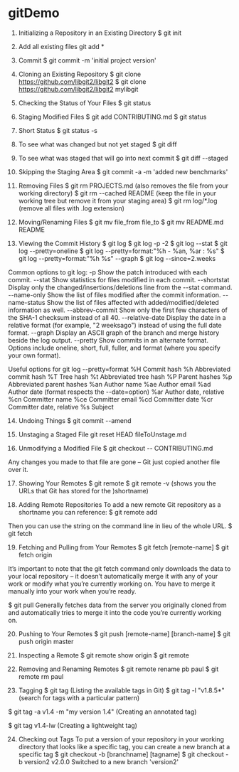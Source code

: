 # gitDemo

1. Initializing a Repository in an Existing Directory
$ git init

2. Add all existing files
git add *

3. Commit
$ git commit -m 'initial project version'

4. Cloning an Existing Repository
$ git clone https://github.com/libgit2/libgit2
$ git clone https://github.com/libgit2/libgit2 mylibgit

5. Checking the Status of Your Files
$ git status

6. Staging Modified Files
$ git add CONTRIBUTING.md
$ git status

7. Short Status
$ git status -s

8. To see what was changed but not yet staged
$ git diff

9. To see what was staged that will go into next commit
$ git diff --staged

10. Skipping the Staging Area
$ git commit -a -m 'added new benchmarks'

11. Removing Files
$ git rm PROJECTS.md       (also removes the file from your working directory)
$ git rm --cached README   (keep the file in your working tree but remove it from your staging area)
$ git rm log/\*.log        (remove all files with .log extension)

12. Moving/Renaming Files
$ git mv file_from file_to
$ git mv README.md README

13. Viewing the Commit History
$ git log
$ git log -p -2
$ git log --stat
$ git log --pretty=oneline
$ git log --pretty=format:"%h - %an, %ar : %s"
$ git log --pretty=format:"%h %s" --graph
$ git log --since=2.weeks

Common options to git log:
-p               Show the patch introduced with each commit.
--stat           Show statistics for files modified in each commit.
--shortstat      Display only the changed/insertions/deletions line from the --stat command.
--name-only      Show the list of files modified after the commit information.
--name-status    Show the list of files affected with added/modified/deleted information as well.
--abbrev-commit  Show only the first few characters of the SHA-1 checksum instead of all 40.
--relative-date  Display the date in a relative format (for example, "2 weeksago") instead of using the full date format.
--graph          Display an ASCII graph of the branch and merge history beside the log output.
--pretty         Show commits in an alternate format. Options include oneline, short, full, fuller, and format (where you specify your own format).

Useful options for git log --pretty=format
%H    Commit hash
%h    Abbreviated commit hash
%T    Tree hash
%t    Abbreviated tree hash
%P    Parent hashes
%p    Abbreviated parent hashes
%an   Author name
%ae   Author email
%ad   Author date (format respects the --date=option)
%ar   Author date, relative
%cn   Committer name
%ce   Committer email
%cd   Committer date
%cr   Committer date, relative
%s    Subject

14. Undoing Things
$ git commit --amend

15. Unstaging a Staged File
git reset HEAD fileToUnstage.md

16. Unmodifying a Modified File
$ git checkout -- CONTRIBUTING.md

Any changes you made to that file are gone – Git just copied another file over it.

17. Showing Your Remotes
$ git remote
$ git remote -v (shows you the URLs that Git has stored for the )shortname)

18. Adding Remote Repositories
To add a new remote Git repository as a shortname you can reference:
$ git remote add <shortname> <url>

Then you can use the string <shortname> on the command line in lieu of the whole URL.
$ git fetch <shortname>

19. Fetching and Pulling from Your Remotes
$ git fetch [remote-name]
$ git fetch origin

It’s important to note that the git fetch command only downloads the data to your local repository – it doesn’t automatically merge it with any of your work or modify what you’re currently working on. You have to merge it manually into your work when you’re ready.

$ git pull 
Generally fetches data from the server you originally cloned from and automatically tries to merge it into the code you’re currently working on.

20. Pushing to Your Remotes
$ git push [remote-name] [branch-name]
$ git push origin master

21. Inspecting a Remote
$ git remote show origin
$ git remote

22. Removing and Renaming Remotes
$ git remote rename pb paul
$ git remote rm paul

23. Tagging
$ git tag (Listing the available tags in Git)
$ git tag -l "v1.8.5*" (search for tags with a particular pattern)

$ git tag -a v1.4 -m "my version 1.4" (Creating an annotated tag)

$ git tag v1.4-lw (Creating a lightweight tag)

24. Checking out Tags
To put a version of your repository in your working directory that looks like a specific tag, you can create a new branch at a specific tag
$ git checkout -b [branchname] [tagname]
$ git checkout -b version2 v2.0.0
Switched to a new branch 'version2'


